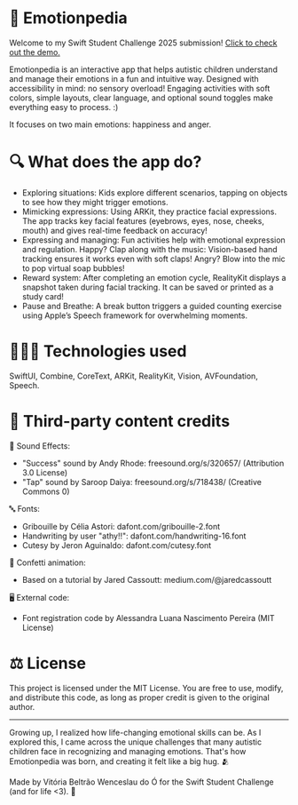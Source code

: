 # 🧠 Emotionpedia

Welcome to my Swift Student Challenge 2025 submission! [Click to check out the demo.](https://www.youtube.com/watch?v=I3oGPtrsfME)

Emotionpedia is an interactive app that helps autistic children understand and manage their emotions in a fun and intuitive way. Designed with accessibility in mind: no sensory overload! Engaging activities with soft colors, simple layouts, clear language, and optional sound toggles make everything easy to process. :)

It focuses on two main emotions: happiness and anger.

# 🔍 What does the app do?

- Exploring situations: Kids explore different scenarios, tapping on objects to see how they might trigger emotions.
- Mimicking expressions: Using ARKit, they practice facial expressions. The app tracks key facial features (eyebrows, eyes, nose, cheeks, mouth) and gives real-time feedback on accuracy!
- Expressing and managing: Fun activities help with emotional expression and regulation. Happy? Clap along with the music: Vision-based hand tracking ensures it works even with soft claps! Angry? Blow into the mic to pop virtual soap bubbles!
- Reward system: After completing an emotion cycle, RealityKit displays a snapshot taken during facial tracking. It can be saved or printed as a study card!
- Pause and Breathe: A break button triggers a guided counting exercise using Apple’s Speech framework for overwhelming moments.

# 👩🏻‍💻 Technologies used

SwiftUI, Combine, CoreText, ARKit, RealityKit, Vision, AVFoundation, Speech.

# 🤝 Third-party content credits

🎵 Sound Effects:

- "Success" sound by Andy Rhode: freesound.org/s/320657/ (Attribution 3.0 License)
- "Tap" sound by Saroop Daiya: freesound.org/s/718438/ (Creative Commons 0)

🔤 Fonts:

- Gribouille by Célia Astori: dafont.com/gribouille-2.font
- Handwriting by user "athy!!": dafont.com/handwriting-16.font
- Cutesy by Jeron Aguinaldo: dafont.com/cutesy.font
  
🎉 Confetti animation:

- Based on a tutorial by Jared Cassoutt: medium.com/@jaredcassoutt

🖥️ External code:

- Font registration code by Alessandra Luana Nascimento Pereira (MIT License)

# ⚖️ License

This project is licensed under the MIT License. You are free to use, modify, and distribute this code, as long as proper credit is given to the original author.

------
Growing up, I realized how life-changing emotional skills can be. As I explored this, I came across the unique challenges that many autistic children face in recognizing and managing emotions. That's how Emotionpedia was born, and creating it felt like a big hug. 🫂

Made by Vitória Beltrão Wenceslau do Ó for the Swift Student Challenge (and for life <3). 🍎
